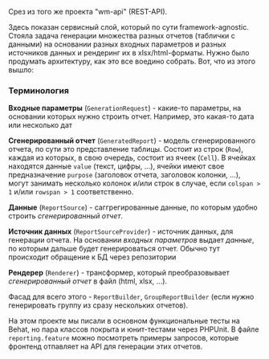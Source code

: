 Срез из того же проекта "wm-api" (REST-API).

Здесь показан сервисный слой, который по сути framework-agnostic. Стояла задача генерации множества разных отчетов (таблички с данными) на основании разных входных параметров и разных источников данных и рендеринг их в xlsx/html-форматы. Нужно было продумать архитектуру, как это все воедино собрать. Вот, что из этого вышло:

### Терминология

**Входные параметры** (`GenerationRequest`) - какие-то параметры, на основании которых нужно строить отчет. Например, это какая-то дата или несколько дат

**Сгенерированный отчет** (`GeneratedReport`) - модель сгенерированного отчета, по сути это представление таблицы. Состоит из строк (`Row`), каждая из которых, в свою очередь, состоит из ячеек (`Cell`). В ячейках находятся данные `value` (текст, цифры, ...), ячейки имеют свое предназначение `purpose` (заголовок отчета, заголовок колонки, ...), могут занимать несколько колонок и/или строк в случае, если `colspan > 1` и/или `rowspan > 1` соответственно.

**Данные** (`ReportSource`) - саггрегированные данные, по которым удобно строить *сгенерированный отчет*.

**Источник данных** (`ReportSourceProvider`) - источник данных, для генерации отчета. На основании *входных параметров* выдает *данные*, по которым дальше будет генерироваться отчет. Обычно тут происходит обращение к БД через репозитории

**Рендерер** (`Renderer`) - трансформер, который преобразовывает *сгенерированный отчет* в файл (html, xlsx, ...).

Фасад для всего этого - `ReportBuilder`, `GroupReportBuilder` (если нужно генерировать группу из сразу нескольких отчетов).

На этом проекте мы писали в основном функциональные тесты на Behat, но пара классов покрыта и юнит-тестами через PHPUnit.
В файле `reporting.feature` можно посмотреть примеры запросов, которые фронтенд отпавляет на API для генерации этих отчетов.
